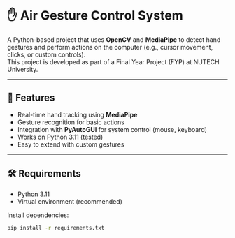 # ✋ Air Gesture Control System

A Python-based project that uses **OpenCV** and **MediaPipe** to detect hand gestures and perform actions on the computer (e.g., cursor movement, clicks, or custom controls).  
This project is developed as part of a Final Year Project (FYP) at NUTECH University.

---

## 🚀 Features
- Real-time hand tracking using **MediaPipe**  
- Gesture recognition for basic actions  
- Integration with **PyAutoGUI** for system control (mouse, keyboard)  
- Works on Python 3.11 (tested)  
- Easy to extend with custom gestures  

---

## 🛠️ Requirements

- Python 3.11  
- Virtual environment (recommended)

Install dependencies:

```bash
pip install -r requirements.txt
